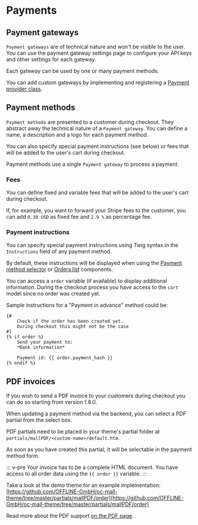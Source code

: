 # Payments

## Payment gateways

`Payment gateways` are of technical nature and won't be visible to the user. You can
use the payment gateway settings page to configure your API keys and other settings for
each gateway.

Each gateway can be used by one or many payment methods.

You can add custom gateways by implementing and registering a
[Payment provider class](./../development/payment-providers.md).

 
## Payment methods 

`Payment methods` are presented to a customer during checkout. They abstract 
away the technical nature of a `Payment gateway`. You can define a 
name, a description and a logo for each payment method.

You can also specify special payment instructions (see below) or fees 
that will be added to the user's cart during checkout.
   
Payment methods use a single `Payment gateway` to process a payment.

### Fees    

You can define fixed and variable fees that will be added to the user's cart
during checkout.

If, for example, you want to forward your Stripe fees to the customer, you can
add `0.30 USD` as fixed fee and `2.9 %` as percentage fee.  

### Payment instructions

You can specify special payment instructions using Twig syntax in the `Instructions` field of 
any payment method.

By default, these instructions will be displayed when using the
[Payment method selector](../components/payment-method-selector.md) or 
[Orders list](../components/orders-list.md) components.

You can access a `order` variable (if available) to display additional information. During the checkout
process you have access to the `cart` model since no order was created yet.

Sample instructions for a "Payment in advance" method could be:

```twig
{# 
    Check if the order has been created yet.
    During checkout this might not be the case
#}
{% if order %}
    Send your payment to:
    *Bank information*
    
    Payment id: {{ order.payment_hash }}
{% endif %}
```

## PDF invoices

If you wish to send a PDF invoice to your customers during checkout you can 
do so starting from version 1.8.0. 

When updating a payment method via the backend, you can select a PDF partial 
from the select box.

PDF partials need to be placed in your theme's partial folder at
`partials/mallPDF/<custom-name>/default.htm`.

As soon as you have created this partial, it will be selectable in the payment
method form.

::: v-pre
Your invoice has to be a complete HTML document. You have access to all order
data using the `{{ order }}` variable.
:::

Take a look at the demo theme for an example implementation:
[https://github.com/OFFLINE-GmbH/oc-mall-theme/tree/master/partials/mallPDF/order](https://github.com/OFFLINE-GmbH/oc-mall-theme/tree/master/partials/mallPDF/order)

Read more about the PDF support [on the PDF page](../development/pdf.md).